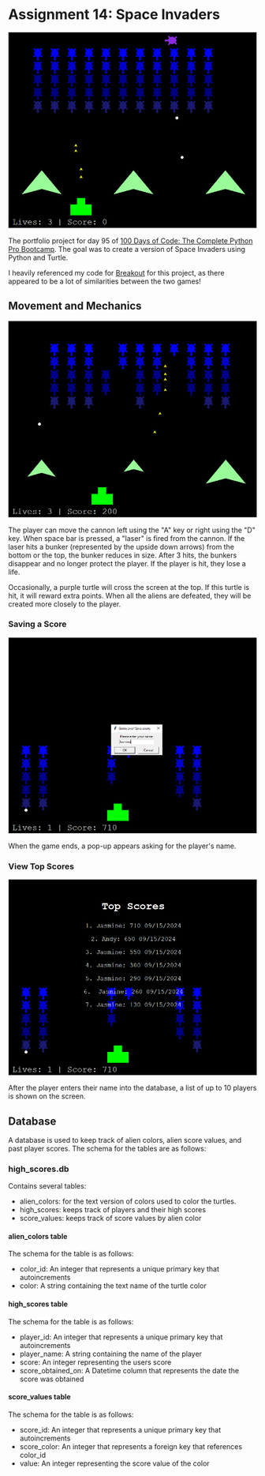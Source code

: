 # Assignment 14: Space Invaders

![A screen grab an in-progress "Turtle Invaders" game](game_in_progress.png)

The portfolio project for day 95 of [100 Days of Code: The Complete Python Pro Bootcamp](https://www.udemy.com/course/100-days-of-code). The goal was to create a version of Space Invaders using Python and Turtle.

I heavily referenced my code for [Breakout](https://github.com/jglancy95/Portfolio_Projects/tree/main/JGL%20Breakout) for this project, as there appeared to be a lot of similarities between the two games!

## Movement and Mechanics

![A screen grab an in-progress "Turtle Invaders" game. The "bunkers" are various sizes and some aliens are missing.](shrink_bunkers.png)

The player can move the cannon left using the "A" key or right using the "D" key. When space bar is pressed, a "laser" is fired from the cannon. If the laser hits a bunker (represented by the upside down arrows) from the bottom or the top, the bunker reduces in size. After 3 hits, the bunkers disappear and no longer protect the player. If the player is hit, they lose a life.

Occasionally, a purple turtle will cross the screen at the top. If this turtle is hit, it will reward extra points. When all the aliens are defeated, they will be created more closely to the player.

### Saving a Score

![A screen grab a finished "Turtle Invaders" game. There is a pop-up asking the player for their name](add_score.png)

When the game ends, a pop-up appears asking for the player's name.

### View Top Scores

![A screen grab a finished "Turtle Invaders" game. There is a list of top-ranking players.](top_score.png)

After the player enters their name into the database, a list of up to 10 players is shown on the screen.

## Database

A database is used to keep track of alien colors, alien score values, and past player scores. The schema for the tables are as follows:

### high_scores.db

Contains several tables:

- alien_colors: for the text version of colors used to color the turtles.
- high_scores: keeps track of players and their high scores
- score_values: keeps track of score values by alien color

#### alien_colors table

The schema for the table is as follows:

- color_id: An integer that represents a unique primary key that autoincrements
- color: A string containing the text name of the turtle color

#### high_scores table

The schema for the table is as follows:

- player_id: An integer that represents a unique primary key that autoincrements
- player_name: A string containing the name of the player
- score: An integer representing the users score
- score_obtained_on: A Datetime column that represents the date the score was obtained

#### score_values table

The schema for the table is as follows:

- score_id: An integer that represents a unique primary key that autoincrements
- score_color: An integer that represents a foreign key that references color_id
- value: An integer representing the score value of the color
